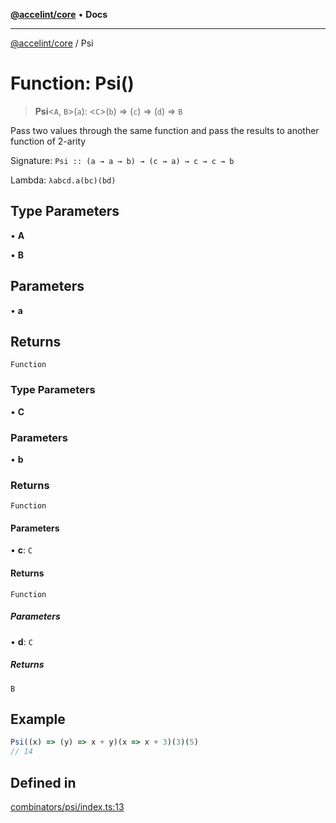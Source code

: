 [**@accelint/core**](../README.md) • **Docs**

***

[@accelint/core](../README.md) / Psi

# Function: Psi()

> **Psi**\<`A`, `B`\>(`a`): \<`C`\>(`b`) => (`c`) => (`d`) => `B`

Pass two values through the same function and pass the results to another function of 2-arity

Signature: `Psi :: (a → a → b) → (c → a) → c → c → b`

Lambda: `λabcd.a(bc)(bd)`

## Type Parameters

• **A**

• **B**

## Parameters

• **a**

## Returns

`Function`

### Type Parameters

• **C**

### Parameters

• **b**

### Returns

`Function`

#### Parameters

• **c**: `C`

#### Returns

`Function`

##### Parameters

• **d**: `C`

##### Returns

`B`

## Example

```ts
Psi((x) => (y) => x + y)(x => x + 3)(3)(5)
// 14
```

## Defined in

[combinators/psi/index.ts:13](https://github.com/gohypergiant/standard-toolkit/blob/258694cea8ed8bbd956b3cf5da47c2c9debcf127/packages/core/src/combinators/psi/index.ts#L13)
